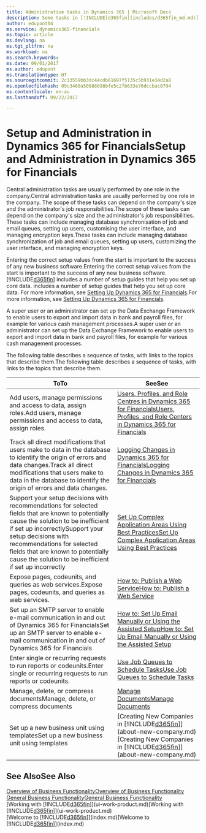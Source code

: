 ```yaml
---
title: Administrative tasks in Dynamics 365 | Microsoft Docs
description: Some tasks in [!INCLUDE[d365fin](includes/d365fin_md.md)] requires central administration and setup. See what they are and learn what to do.
author: edupont04
ms.service: dynamics365-financials
ms.topic: article
ms.devlang: na
ms.tgt_pltfrm: na
ms.workload: na
ms.search.keywords: 
ms.date: 09/01/2017
ms.author: edupont
ms.translationtype: HT
ms.sourcegitcommit: 2c13559bb3dc44cdb61697f5135c5b931e34d2a8
ms.openlocfilehash: 09c3460a50088098bfe5c2fb633e76dccbac0794
ms.contentlocale: en-au
ms.lasthandoff: 09/22/2017

---
```

# <a name="setup-and-administration-in-dynamics-365-for-financials"></a><span data-ttu-id="14720-104">Setup and Administration in Dynamics 365 for Financials</span><span class="sxs-lookup"><span data-stu-id="14720-104">Setup and Administration in Dynamics 365 for Financials</span></span>
<span data-ttu-id="14720-105">Central administration tasks are usually performed by one role in the company.</span><span class="sxs-lookup"><span data-stu-id="14720-105">Central administration tasks are usually performed by one role in the company.</span></span> <span data-ttu-id="14720-106">The scope of these tasks can depend on the company's size and the administrator's job responsibilities.</span><span class="sxs-lookup"><span data-stu-id="14720-106">The scope of these tasks can depend on the company's size and the administrator's job responsibilities.</span></span> <span data-ttu-id="14720-107">These tasks can include managing database synchronisation of job and email queues, setting up users, customising the user interface, and managing encryption keys.</span><span class="sxs-lookup"><span data-stu-id="14720-107">These tasks can include managing database synchronization of job and email queues, setting up users, customizing the user interface, and managing encryption keys.</span></span>  

<span data-ttu-id="14720-108">Entering the correct setup values from the start is important to the success of any new business software.</span><span class="sxs-lookup"><span data-stu-id="14720-108">Entering the correct setup values from the start is important to the success of any new business software.</span></span> [!INCLUDE[d365fin](includes/d365fin_md.md)]<span data-ttu-id="14720-109"> includes a number of setup guides that help you set up core data.</span><span class="sxs-lookup"><span data-stu-id="14720-109"> includes a number of setup guides that help you set up core data.</span></span> <span data-ttu-id="14720-110">For more information, see [Setting Up Dynamics 365 for Financials](setup.md).</span><span class="sxs-lookup"><span data-stu-id="14720-110">For more information, see [Setting Up Dynamics 365 for Financials](setup.md).</span></span>

<!--Whether you use [!INCLUDE[rim](../../includes/rim_md.md)] to implement setup values or you manually enter them in the new company, you can support your setup decisions with some general recommendations for selected setup fields that are known to potentially cause the solution to be inefficient if defined incorrectly.-->  

<span data-ttu-id="14720-111">A super user or an administrator can set up the Data Exchange Framework to enable users to export and import data in bank and payroll files, for example for various cash management processes.</span><span class="sxs-lookup"><span data-stu-id="14720-111">A super user or an administrator can set up the Data Exchange Framework to enable users to export and import data in bank and payroll files, for example for various cash management processes.</span></span>  

<span data-ttu-id="14720-112">The following table describes a sequence of tasks, with links to the topics that describe them.</span><span class="sxs-lookup"><span data-stu-id="14720-112">The following table describes a sequence of tasks, with links to the topics that describe them.</span></span>   

|<span data-ttu-id="14720-113">**To**</span><span class="sxs-lookup"><span data-stu-id="14720-113">**To**</span></span>|<span data-ttu-id="14720-114">**See**</span><span class="sxs-lookup"><span data-stu-id="14720-114">**See**</span></span>|  
|------------|-------------|  
|<span data-ttu-id="14720-115">Add users, manage permissions and access to data, assign roles.</span><span class="sxs-lookup"><span data-stu-id="14720-115">Add users, manage permissions and access to data, assign roles.</span></span>|[<span data-ttu-id="14720-116">Users, Profiles, and Role Centres in Dynamics 365 for Financials</span><span class="sxs-lookup"><span data-stu-id="14720-116">Users, Profiles, and Role Centers in Dynamics 365 for Financials</span></span>](admin-users-profiles-roles.md)|  
|<span data-ttu-id="14720-117">Track all direct modifications that users make to data in the database to identify the origin of errors and data changes.</span><span class="sxs-lookup"><span data-stu-id="14720-117">Track all direct modifications that users make to data in the database to identify the origin of errors and data changes.</span></span>|[<span data-ttu-id="14720-118">Logging Changes in Dynamics 365 for Financials</span><span class="sxs-lookup"><span data-stu-id="14720-118">Logging Changes in Dynamics 365 for Financials</span></span>](across-log-changes.md)|  
|<span data-ttu-id="14720-119">Support your setup decisions with recommendations for selected fields that are known to potentially cause the solution to be inefficient if set up incorrectly</span><span class="sxs-lookup"><span data-stu-id="14720-119">Support your setup decisions with recommendations for selected fields that are known to potentially cause the solution to be inefficient if set up incorrectly</span></span>|[<span data-ttu-id="14720-120">Set Up Complex Application Areas Using Best Practices</span><span class="sxs-lookup"><span data-stu-id="14720-120">Set Up Complex Application Areas Using Best Practices</span></span>](set-up-complex-application-areas-using-best-practices.md)|  
|<span data-ttu-id="14720-121">Expose pages, codeunits, and queries as web services.</span><span class="sxs-lookup"><span data-stu-id="14720-121">Expose pages, codeunits, and queries as web services.</span></span>|[<span data-ttu-id="14720-122">How to: Publish a Web Service</span><span class="sxs-lookup"><span data-stu-id="14720-122">How to: Publish a Web Service</span></span>](across-how-publish-web-service.md)|  
|<span data-ttu-id="14720-123">Set up an SMTP server to enable e-mail communication in and out of Dynamics 365 for Financials</span><span class="sxs-lookup"><span data-stu-id="14720-123">Set up an SMTP server to enable e-mail communication in and out of Dynamics 365 for Financials</span></span>| [<span data-ttu-id="14720-124">How to: Set Up Email Manually or Using the Assisted Setup</span><span class="sxs-lookup"><span data-stu-id="14720-124">How to: Set Up Email Manually or Using the Assisted Setup</span></span>](madeira-how-setup-email.md)|  
|<span data-ttu-id="14720-125">Enter single or recurring requests to run reports or codeunits.</span><span class="sxs-lookup"><span data-stu-id="14720-125">Enter single or recurring requests to run reports or codeunits.</span></span>|[<span data-ttu-id="14720-126">Use Job Queues to Schedule Tasks</span><span class="sxs-lookup"><span data-stu-id="14720-126">Use Job Queues to Schedule Tasks</span></span>](admin-job-queues-schedule-tasks.md)|  
|<span data-ttu-id="14720-127">Manage, delete, or compress documents</span><span class="sxs-lookup"><span data-stu-id="14720-127">Manage, delete, or compress documents</span></span>|[<span data-ttu-id="14720-128">Manage Documents</span><span class="sxs-lookup"><span data-stu-id="14720-128">Manage Documents</span></span>](admin-manage-documents.md)|  
|<span data-ttu-id="14720-129">Set up a new business unit using templates</span><span class="sxs-lookup"><span data-stu-id="14720-129">Set up a new business unit using templates</span></span>|<span data-ttu-id="14720-130">[Creating New Companies in [!INCLUDE[d365fin](includes/d365fin_md.md)]](about-new-company.md)</span><span class="sxs-lookup"><span data-stu-id="14720-130">[Creating New Companies in [!INCLUDE[d365fin](includes/d365fin_md.md)]](about-new-company.md)</span></span>|  

## <a name="see-also"></a><span data-ttu-id="14720-131">See Also</span><span class="sxs-lookup"><span data-stu-id="14720-131">See Also</span></span>
[<span data-ttu-id="14720-132">Overview of Business Functionality</span><span class="sxs-lookup"><span data-stu-id="14720-132">Overview of Business Functionality</span></span>](madeira-business-functionality.md)  
[<span data-ttu-id="14720-133">General Business Functionality</span><span class="sxs-lookup"><span data-stu-id="14720-133">General Business Functionality</span></span>](ui-across-business-areas.md)  
<span data-ttu-id="14720-134">[Working with [!INCLUDE[d365fin](includes/d365fin_md.md)]](ui-work-product.md)</span><span class="sxs-lookup"><span data-stu-id="14720-134">[Working with [!INCLUDE[d365fin](includes/d365fin_md.md)]](ui-work-product.md)</span></span>  
<span data-ttu-id="14720-135">[Welcome to [!INCLUDE[d365fin](includes/d365fin_md.md)]](index.md)</span><span class="sxs-lookup"><span data-stu-id="14720-135">[Welcome to [!INCLUDE[d365fin](includes/d365fin_md.md)]](index.md)</span></span>  

